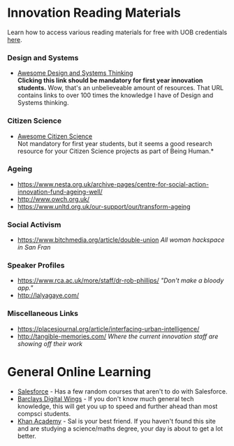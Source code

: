 # Innovation Reading Materials
Learn how to access various reading materials for free with UOB credentials [here](http://www.bristol.ac.uk/library/find/access-eresources/).

### Design and Systems
- [Awesome Design and Systems Thinking](https://github.com/robinstickel/awesome-design-principles#readme) <br> **Clicking this link should be mandatory for first year innovation students.** Wow, that's an unbelieveable amount of resources. That URL contains links to over 100 times the knowledge I have of Design and Systems thinking.

### Citizen Science
- [Awesome Citizen Science](https://github.com/dylanrees/citizen-science#readme) <br> Not mandatory for first year students, but it seems a good research resource for your Citizen Science projects as part of Being Human.*

### Ageing
- https://www.nesta.org.uk/archive-pages/centre-for-social-action-innovation-fund-ageing-well/
- http://www.owch.org.uk/
- https://www.unltd.org.uk/our-support/our/transform-ageing

### Social Activism
- https://www.bitchmedia.org/article/double-union *All woman hackspace in San Fran*

### Speaker Profiles
- https://www.rca.ac.uk/more/staff/dr-rob-phillips/ *"Don't make a bloody app."*
- http://lalyagaye.com/ 

### Miscellaneous Links 
 - https://placesjournal.org/article/interfacing-urban-intelligence/
 - http://tangible-memories.com/ *Where the current innovation staff are showing off their work*


# General Online Learning
 - [Salesforce](https://trailhead.salesforce.com/en/home) - Has a few random courses that aren't to do with Salesforce.
 - [Barclays Digital Wings](https://digital.wings.uk.barclays/for-everyone) - If you don't know much general tech knowledge, this will get you up to speed and further ahead than most compsci students.
 - [Khan Academy](https://www.khanacademy.org/) - Sal is your best friend. If you haven't found this site and are studying a science/maths degree, your day is about to get a lot better.
